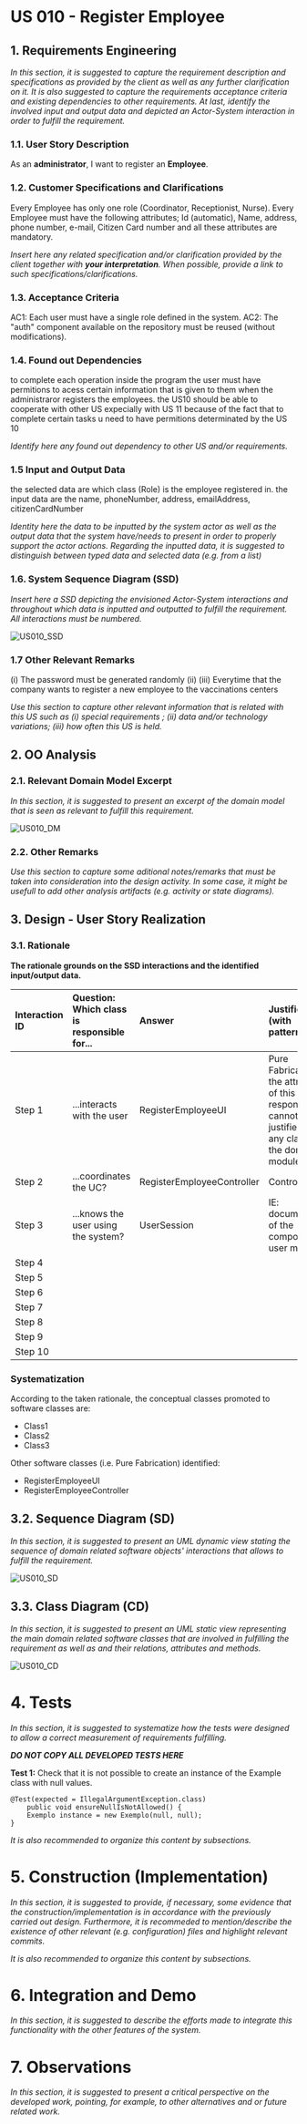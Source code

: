 # US 010 - Register Employee

## 1. Requirements Engineering

*In this section, it is suggested to capture the requirement description and specifications as provided by the client as well as any further clarification on it. It is also suggested to capture the requirements acceptance criteria and existing dependencies to other requirements. At last, identify the involved input and output data and depicted an Actor-System interaction in order to fulfill the requirement.*


### 1.1. User Story Description

As an **administrator**, I want to register an **Employee**.

### 1.2. Customer Specifications and Clarifications 

Every Employee has only one role (Coordinator, Receptionist, Nurse).
Every Employee must have the following attributes; Id (automatic), Name, address, phone number, e-mail, Citizen Card number and all these attributes are mandatory.

*Insert here any related specification and/or clarification provided by the client together with **your interpretation**. When possible, provide a link to such specifications/clarifications.*

### 1.3. Acceptance Criteria

AC1: Each user must have a single role defined in the system.
AC2: The "auth" component available on the repository must be reused (without modifications).

### 1.4. Found out Dependencies

to complete each operation inside the program the user must have permitions to acess certain information that is given to them when the administraror registers the employees.
the US10 should be able to cooperate with other US expecially with US 11 because of the fact that to complete certain tasks u need to have permitions determinated by the US 10

*Identify here any found out dependency to other US and/or requirements.*

### 1.5 Input and Output Data

the selected data are which class (Role) is the employee registered in.
the input data are the name, phoneNumber, address, emailAddress, citizenCardNumber

*Identity here the data to be inputted by the system actor as well as the output data that the system have/needs to present in order to properly support the actor actions. Regarding the inputted data, it is suggested to distinguish between typed data and selected data (e.g. from a list)*


### 1.6. System Sequence Diagram (SSD)

*Insert here a SSD depicting the envisioned Actor-System interactions and throughout which data is inputted and outputted to fulfill the requirement. All interactions must be numbered.*

![US010_SSD](US010_SSD.svg)


### 1.7 Other Relevant Remarks

(i) The password must be generated randomly
(ii)
(iii) Everytime that the company wants to register a new employee to the vaccinations centers

*Use this section to capture other relevant information that is related with this US such as (i) special requirements ; (ii) data and/or technology variations; (iii) how often this US is held.* 


## 2. OO Analysis

### 2.1. Relevant Domain Model Excerpt 
*In this section, it is suggested to present an excerpt of the domain model that is seen as relevant to fulfill this requirement.* 

![US010_DM](US010_DM.svg)

### 2.2. Other Remarks

*Use this section to capture some aditional notes/remarks that must be taken into consideration into the design activity. In some case, it might be usefull to add other analysis artifacts (e.g. activity or state diagrams).* 



## 3. Design - User Story Realization 

### 3.1. Rationale

**The rationale grounds on the SSD interactions and the identified input/output data.**

| Interaction ID | Question: Which class is responsible for...      | Answer                     | Justification (with patterns)                                                                                        |
|:-------------  |:-------------------------------------------------|:---------------------------|:---------------------------------------------------------------------------------------------------------------------|
| Step 1  		 | 	...interacts with the user 						               | RegisterEmployeeUI         | Pure Fabrication: the attribution of this this responsibility cannot be justified for any class of the domain module |
| Step 2  		 | 						 	...coordinates the UC?                   | RegisterEmployeeController | Controller                                                                                                           |
| Step 3  		 |      ...knows the user using the system? | UserSession                |   IE: documentation of the component of user managing                                                                                                                   |
| Step 4  		 | 							                                          |                            |                                                                                                                      |
| Step 5  		 | 							                                          |                            |                                                                                                                      |
| Step 6  		 | 							                                          |                            |                                                                                                                      |              
| Step 7  		 | 							                                          |                            |                                                                                                                      |
| Step 8  		 | 							                                          |                            |                                                                                                                      |
| Step 9  		 | 							                                          |                            |                                                                                                                      |
| Step 10  		 | 							                                          |                            |                                                                                                                      |  


### Systematization ##

According to the taken rationale, the conceptual classes promoted to software classes are: 

 * Class1
 * Class2
 * Class3

Other software classes (i.e. Pure Fabrication) identified: 
 * RegisterEmployeeUI  
 * RegisterEmployeeController

## 3.2. Sequence Diagram (SD)

*In this section, it is suggested to present an UML dynamic view stating the sequence of domain related software objects' interactions that allows to fulfill the requirement.* 

![US010_SD](US010_SD.svg)

## 3.3. Class Diagram (CD)

*In this section, it is suggested to present an UML static view representing the main domain related software classes that are involved in fulfilling the requirement as well as and their relations, attributes and methods.*

![US010_CD](US010_CD.svg)

# 4. Tests 
*In this section, it is suggested to systematize how the tests were designed to allow a correct measurement of requirements fulfilling.* 

**_DO NOT COPY ALL DEVELOPED TESTS HERE_**

**Test 1:** Check that it is not possible to create an instance of the Example class with null values. 

	@Test(expected = IllegalArgumentException.class)
		public void ensureNullIsNotAllowed() {
		Exemplo instance = new Exemplo(null, null);
	}

*It is also recommended to organize this content by subsections.* 

# 5. Construction (Implementation)

*In this section, it is suggested to provide, if necessary, some evidence that the construction/implementation is in accordance with the previously carried out design. Furthermore, it is recommeded to mention/describe the existence of other relevant (e.g. configuration) files and highlight relevant commits.*

*It is also recommended to organize this content by subsections.* 

# 6. Integration and Demo 

*In this section, it is suggested to describe the efforts made to integrate this functionality with the other features of the system.*


# 7. Observations

*In this section, it is suggested to present a critical perspective on the developed work, pointing, for example, to other alternatives and or future related work.*





